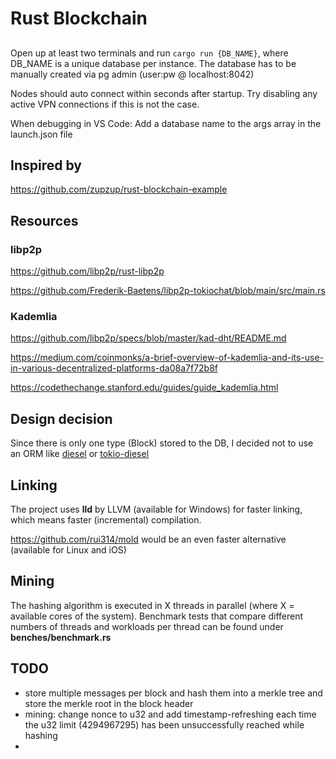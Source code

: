 # Rust Blockchain

## 

Open up at least two terminals and run `cargo run {DB_NAME}`, where DB_NAME is a unique database per instance. The database has to be manually created via pg admin (user:pw @ localhost:8042)

Nodes should auto connect within seconds after startup. Try disabling any active VPN connections if this is not the case.

When debugging in VS Code: Add a database name to the args array in the launch.json file


## Inspired by

https://github.com/zupzup/rust-blockchain-example

## Resources

### libp2p

https://github.com/libp2p/rust-libp2p

https://github.com/Frederik-Baetens/libp2p-tokiochat/blob/main/src/main.rs

### Kademlia

https://github.com/libp2p/specs/blob/master/kad-dht/README.md

https://medium.com/coinmonks/a-brief-overview-of-kademlia-and-its-use-in-various-decentralized-platforms-da08a7f72b8f

https://codethechange.stanford.edu/guides/guide_kademlia.html



## Design decision
Since there is only one type (Block) stored to the DB, I decided not to use an ORM like [diesel](https://diesel.rs/) or [tokio-diesel](https://github.com/mehcode/tokio-diesel)


## Linking
The project uses **lld** by LLVM (available for Windows) for faster linking, which means faster (incremental) compilation. 

https://github.com/rui314/mold would be an even faster alternative (available for Linux and iOS)


## Mining

The hashing algorithm is executed in X threads in parallel (where X = available cores of the system). Benchmark tests that compare different numbers of threads and workloads per thread can be found under **benches/benchmark.rs**


## TODO

- store multiple messages per block and hash them into a merkle tree and store the merkle root in the block header
- mining: change nonce to u32 and add timestamp-refreshing each time the u32 limit (4294967295) has been unsuccessfully reached while hashing
- 